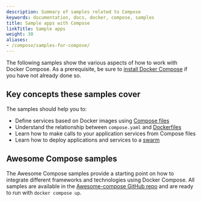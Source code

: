 ```yaml
---
description: Summary of samples related to Compose
keywords: documentation, docs, docker, compose, samples
title: Sample apps with Compose
linkTitle: Sample apps
weight: 30
aliases:
- /compose/samples-for-compose/
---
```


The following samples show the various aspects of how to work with Docker
Compose. As a prerequisite, be sure to [install Docker Compose](/manuals/compose/install/_index.md)
if you have not already done so.

## Key concepts these samples cover

The samples should help you to:

- Define services based on Docker images using
  [Compose files](/reference/compose-file/_index.md)
- Understand the relationship between `compose.yaml` and
  [Dockerfiles](/reference/dockerfile/)
- Learn how to make calls to your application services from Compose files
- Learn how to deploy applications and services to a [swarm](/manuals/engine/swarm/_index.md)

## Awesome Compose samples

The Awesome Compose samples provide a starting point on how to integrate different frameworks and technologies using Docker Compose. All samples are available in the [Awesome-compose GitHub repo](https://github.com/docker/awesome-compose) and are ready to run with `docker compose up`.
